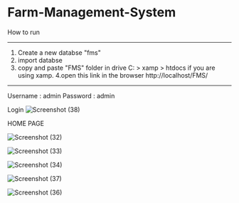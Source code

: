 # Farm-Management-System



How to run 

*************

1. Create a new databse "fms" 
2. import databse
3. copy and paste "FMS" folder in  drive  C: > xamp > htdocs if you are using xamp.
4.open this link in the browser http://localhost/FMS/

*************
Username : admin
Password : admin


Login
![Screenshot (38)](https://github.com/Cautious-iddrisu/Farm-Management-System/assets/90367360/f413a423-4415-4f27-9b2f-f60d87e24e04)

HOME PAGE

![Screenshot (32)](https://github.com/Cautious-iddrisu/Farm-Management-System/assets/90367360/c714106c-607c-49c5-9687-a53ed0ff1a3a)


![Screenshot (33)](https://github.com/Cautious-iddrisu/Farm-Management-System/assets/90367360/525551f5-d19a-4d97-82d3-20413e2a5053)


![Screenshot (34)](https://github.com/Cautious-iddrisu/Farm-Management-System/assets/90367360/b56b4761-3b9a-4506-85e4-dfc2699391b9)


![Screenshot (37)](https://github.com/Cautious-iddrisu/Farm-Management-System/assets/90367360/b4756b21-9d02-4b14-952c-8c9171c69341)

![Screenshot (36)](https://github.com/Cautious-iddrisu/Farm-Management-System/assets/90367360/9b9676fb-825f-4e38-9870-f1d357a9ae0c)

